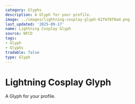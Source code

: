 ```yaml
---
category: Glyphs
description: A Glyph for your profile.
image: ../images/lightning-cosplay-glyph-62f6f8f0ad.png
last_updated: '2025-09-17'
name: Lightning Cosplay Glyph
source: WFCD
tags:
- Glyph
- Glyphs
tradable: false
type: Glyph
---
```


# Lightning Cosplay Glyph

A Glyph for your profile.

